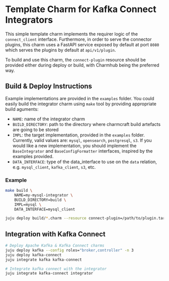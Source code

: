 # Template Charm for Kafka Connect Integrators

This simple template charm implements the requirer logic of the `connect_client` interface. Furthermore, in order to serve the connector plugins, this charm uses a FastAPI service exposed by default at port `8080` which serves the plugins by default at `api/v1/plugin`.

To build and use this charm, the `connect-plugin` resource should be provided either during deploy or build, with Charmhub being the preferred way.

## Build & Deploy Instructions

Example implementations are provided in the `examples` folder. You could easily build the integrator charm using `make` tool by providing appropriate build aguments:

- `NAME`: name of the integrator charm
- `BUILD_DIRECTORY`: path to the directory where charmcraft build artefacts are going to be stored
- `IMPL`: the target implementation, provided in the `examples` folder. Currently, valid values are: `mysql`, `opensearch`, `postgresql`, `s3`. If you would like a new implementation, you should implement the `BaseIntegrator` and `BaseConfigFormatter` interfaces, inspired by the examples provided.
- `DATA_INTERFACE`: type of the data_interface to use on the `data` relation, e.g. `mysql_client`, `kafka_client`, `s3`, etc.

### Example

```bash
make build \
    NAME=my-mysql-integrator \
    BUILD_DIRECTORY=build \
    IMPL=mysql \
    DATA_INTERFACE=mysql_client

juju deploy build/*.charm --resource connect-plugin=/path/to/plugin.tar --config mode=[source|sink] integrator
```

## Integration with Kafka Connect

```bash
# Deploy Apache Kafka & Kafka Connect charms
juju deploy kafka --config roles="broker,controller" -n 3
juju deploy kafka-connect 
juju integrate kafka kafka-connect

# Integrate kafka connect with the integrator
juju integrate kafka-connect integrator
```
